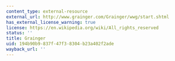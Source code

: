 ```yaml
---
content_type: external-resource
external_url: http://www.grainger.com/Grainger/wwg/start.shtml
has_external_license_warning: true
license: https://en.wikipedia.org/wiki/All_rights_reserved
status: ''
title: Grainger
uid: 194b90b9-837f-47f3-8304-b23a402f2ade
wayback_url: ''
---
```

